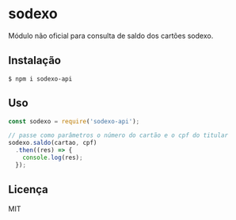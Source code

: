 # sodexo
Módulo não oficial para consulta de saldo dos cartões sodexo.

## Instalação

    $ npm i sodexo-api

## Uso

```javascript
const sodexo = require('sodexo-api');

// passe como parâmetros o número do cartão e o cpf do titular
sodexo.saldo(cartao, cpf)
  .then((res) => {
    console.log(res);
  });
```

## Licença
MIT

